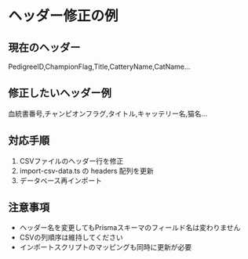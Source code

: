 # ヘッダー修正の例

## 現在のヘッダー
PedigreeID,ChampionFlag,Title,CatteryName,CatName...

## 修正したいヘッダー例
血統書番号,チャンピオンフラグ,タイトル,キャッテリー名,猫名...

## 対応手順

1. CSVファイルのヘッダー行を修正
2. import-csv-data.ts の headers 配列を更新
3. データベース再インポート

## 注意事項
- ヘッダー名を変更してもPrismaスキーマのフィールド名は変わりません
- CSVの列順序は維持してください
- インポートスクリプトのマッピングも同時に更新が必要
